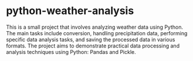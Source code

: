 # python-weather-analysis
This is a small project that involves analyzing weather data using Python. The main tasks include conversion, handling precipitation data, performing specific data analysis tasks, and saving the processed data in various formats. The project aims to demonstrate practical data processing and analysis techniques using Python: Pandas and Pickle.
